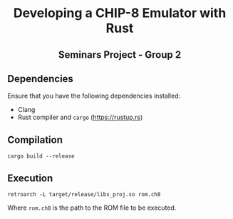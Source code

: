 
<div align="center">
    <h1>Developing a CHIP-8 Emulator with Rust</h1>
    <h2>Seminars Project - Group 2</h2>
</div>

## Dependencies

Ensure that you have the following dependencies installed:
- Clang
- Rust compiler and `cargo` (https://rustup.rs)

## Compilation

```
cargo build --release
```

## Execution

```
retroarch -L target/release/libs_proj.so rom.ch8
```

Where `rom.ch8` is the path to the ROM file to be executed.
